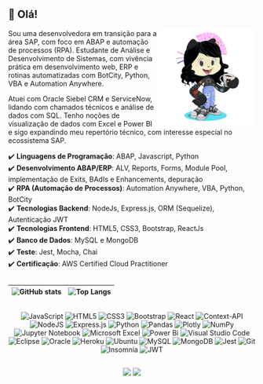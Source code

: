 ## :wave: Olá!
<img align="right" height="200" width="200" alt="octocat-lena" src="https://github.com/Lenakirara/Lenakirara/blob/main/octocat-lena.png" width="400px"/>

Sou uma desenvolvedora em transição para a área SAP, com foco em ABAP e automação de processos (RPA). Estudante de Análise e Desenvolvimento de Sistemas, com vivência prática em desenvolvimento web, ERP e rotinas automatizadas com BotCity, Python, VBA e Automation Anywhere.

Atuei com Oracle Siebel CRM e ServiceNow, lidando com chamados técnicos e análise de dados com SQL. Tenho noções de visualização de dados com Excel e Power BI e sigo expandindo meu repertório técnico, com interesse especial no ecossistema SAP.

✔️ **Linguagens de Programação**: ABAP, Javascript, Python <br>
✔️ **Desenvolvimento ABAP/ERP**: ALV, Reports, Forms, Module Pool, implementação de Exits, BAdIs e Enhancements, depuração <br>
✔️ **RPA (Automação de Processos)**: Automation Anywhere, VBA, Python, BotCity <br>
✔️ **Tecnologias Backend**: NodeJs, Express.js, ORM (Sequelize), Autenticação JWT <br>
✔️ **Tecnologias Frontend**: HTML5, CSS3, Bootstrap, ReactJs <br>
✔️ **Banco de Dados**: MySQL e MongoDB <br>
✔️ **Teste**: Jest, Mocha, Chai <br>
✔️ **Certificação**: AWS Certified Cloud Practitioner

##
<div align="center">
  
| ![GitHub stats](https://github-readme-stats.vercel.app/api?username=Lenakirara&layout=compact&show_icons=true&rank_icon=github&border_color=30A3DC&theme=tokyonight) | ![Top Langs](https://github-readme-stats.vercel.app/api/top-langs/?username=Lenakirara&langs_count=10&layout=compact&border_color=30A3DC&size_weight=0.5&count_weight=0.5&theme=tokyonight) |
| ------------- | ------------- |

</div>

##
<div align="center">
  
  ![JavaScript](https://img.shields.io/badge/javascript-%23323330.svg?style=for-the-badge&logo=javascript&logoColor=%23F7DF1E)
  ![HTML5](https://img.shields.io/badge/html5-%23E34F26.svg?style=for-the-badge&logo=html5&logoColor=white)
  ![CSS3](https://img.shields.io/badge/css3-%231572B6.svg?style=for-the-badge&logo=css3&logoColor=white)
  ![Bootstrap](https://img.shields.io/badge/bootstrap-%238511FA.svg?style=for-the-badge&logo=bootstrap&logoColor=white)
  ![React](https://img.shields.io/badge/react-%2320232a.svg?style=for-the-badge&logo=react&logoColor=%2361DAFB)
  ![Context-API](https://img.shields.io/badge/Context--Api-000000?style=for-the-badge&logo=react)
  ![NodeJS](https://img.shields.io/badge/node.js-6DA55F?style=for-the-badge&logo=node.js&logoColor=white)
  ![Express.js](https://img.shields.io/badge/express.js-%23404d59.svg?style=for-the-badge&logo=express&logoColor=%2361DAFB)
  ![Python](https://img.shields.io/badge/python-3670A0?style=for-the-badge&logo=python&logoColor=ffdd54)
  ![Pandas](https://img.shields.io/badge/pandas-%23150458.svg?style=for-the-badge&logo=pandas&logoColor=white)
  ![Plotly](https://img.shields.io/badge/Plotly-%233F4F75.svg?style=for-the-badge&logo=plotly&logoColor=white)
  ![NumPy](https://img.shields.io/badge/numpy-%23013243.svg?style=for-the-badge&logo=numpy&logoColor=white)
  ![Jupyter Notebook](https://img.shields.io/badge/jupyter-%23FA0F00.svg?style=for-the-badge&logo=jupyter&logoColor=white)
  ![Microsoft Excel](https://img.shields.io/badge/Microsoft_Excel-217346?style=for-the-badge&logo=microsoft-excel&logoColor=white)
  ![Power Bi](https://img.shields.io/badge/power_bi-F2C811?style=for-the-badge&logo=powerbi&logoColor=black)
  ![Visual Studio Code](https://img.shields.io/badge/Visual%20Studio%20Code-0078d7.svg?style=for-the-badge&logo=visual-studio-code&logoColor=white)
  ![Eclipse](https://img.shields.io/badge/Eclipse-FE7A16.svg?style=for-the-badge&logo=Eclipse&logoColor=white)
  ![Oracle](https://img.shields.io/badge/Oracle-F80000?style=for-the-badge&logo=oracle&logoColor=white)
  ![Heroku](https://img.shields.io/badge/heroku-%23430098.svg?style=for-the-badge&logo=heroku&logoColor=white)
  ![Ubuntu](https://img.shields.io/badge/Ubuntu-35495E?style=for-the-badge&logo=ubuntu&logoColor=2CA5E0)
  ![MySQL](https://img.shields.io/badge/MySQL-00000F?style=for-the-badge&logo=mysql&logoColor=white)
  ![MongoDB](https://img.shields.io/badge/MongoDB-%234ea94b.svg?style=for-the-badge&logo=mongodb&logoColor=white)
  ![Jest](https://img.shields.io/badge/-jest-%23C21325?style=for-the-badge&logo=jest&logoColor=white)
  ![Git](https://img.shields.io/badge/git-%23F05033.svg?style=for-the-badge&logo=git&logoColor=white)
  ![Insomnia](https://img.shields.io/badge/Insomnia-black?style=for-the-badge&logo=insomnia&logoColor=5849BE)
  ![JWT](https://img.shields.io/badge/JWT-black?style=for-the-badge&logo=JSON%20web%20tokens)

</div>

##

<div align="center">
  <a href = "mailto:glenox79@gmail.com"><img src="https://img.shields.io/badge/Gmail-D14836?style=for-the-badge&logo=gmail&logoColor=white" target="_blank"></a>
  <a href="https://www.linkedin.com/in/glatorraca/" target="_blank"><img src="https://img.shields.io/badge/-LinkedIn-%230077B5?style=for-the-badge&logo=linkedin&logoColor=white" target="_blank"></a>
</div>
